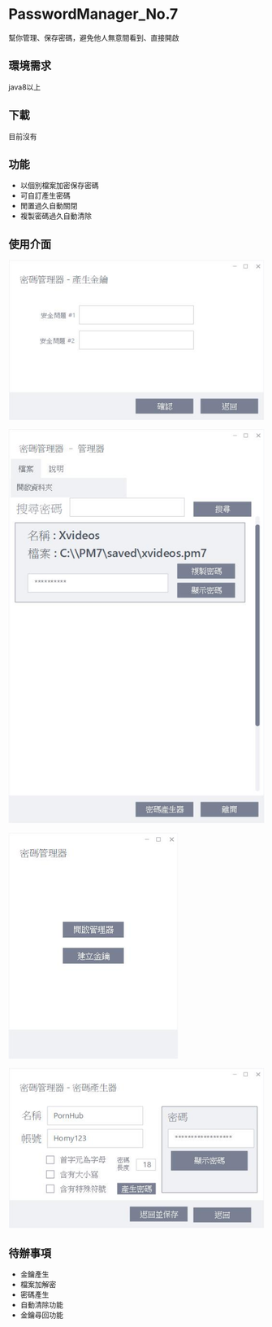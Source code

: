 # PasswordManager_No.7
幫你管理、保存密碼，避免他人無意間看到、直接開啟

## 環境需求
java8以上

## 下載
目前沒有

## 功能
- 以個別檔案加密保存密碼
- 可自訂產生密碼
- 閒置過久自動關閉
- 複製密碼過久自動清除


## 使用介面
![選單](readmeImage/KeyMaker.jpg "選單")

![管理器畫面](readmeImage/insidePage.jpg "管理器畫面")

![產生key](readmeImage/menu.jpg "產生key")

![密碼產生](readmeImage/pwdGenerater.jpg "密碼產生")

## 待辦事項
- 金鑰產生
- 檔案加解密
- 密碼產生
- 自動清除功能
- 金鑰尋回功能
